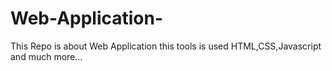 # Web-Application-
This Repo is about Web Application this tools is used HTML,CSS,Javascript and much more...
